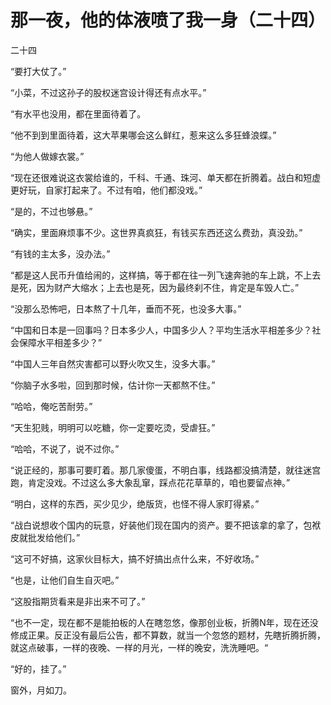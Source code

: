 那一夜，他的体液喷了我一身（二十四）
====



二十四

“要打大仗了。”

“小菜，不过这孙子的股权迷宫设计得还有点水平。”

“有水平也没用，都在里面待着了。

“他不到到里面待着，这大苹果哪会这么鲜红，惹来这么多狂蜂浪蝶。”

“为他人做嫁衣裳。”

“现在还很难说这衣裳给谁的，千科、千通、珠河、单天都在折腾着。战白和短虚更好玩，自家打起来了。不过有咱，他们都没戏。”

“是的，不过也够悬。”

“确实，里面麻烦事不少。这世界真疯狂，有钱买东西还这么费劲，真没劲。”

“有钱的主太多，没办法。”

“都是这人民币升值给闹的，这样搞，等于都在往一列飞速奔驰的车上跳，不上去是死，因为财产大缩水；上去也是死，因为最终刹不住，肯定是车毁人亡。”

“没那么恐怖吧，日本熬了十几年，垂而不死，也没多大事。”

“中国和日本是一回事吗？日本多少人，中国多少人？平均生活水平相差多少？社会保障水平相差多少？”

“中国人三年自然灾害都可以野火吹又生，没多大事。”

“你脑子水多啦，回到那时候，估计你一天都熬不住。”

“哈哈，俺吃苦耐劳。”

“天生犯贱，明明可以吃糖，你一定要吃烫，受虐狂。”

“哈哈，不说了，说不过你。”

“说正经的，那事可要盯着。那几家傻蛋，不明白事，线路都没搞清楚，就往迷宫跑，肯定没戏。不过这么多大象乱窜，踩点花花草草的，咱也要留点神。”

“明白，这样的东西，买少见少，绝版货，也怪不得人家盯得紧。”

“战白说想收个国内的玩意，好装他们现在国内的资产。要不把该拿的拿了，包袱皮就批发给他们。”

“这可不好搞，这家伙目标大，搞不好搞出点什么来，不好收场。”

“也是，让他们自生自灭吧。”

“这股指期货看来是非出来不可了。”

“也不一定，现在都不是能拍板的人在瞎忽悠，像那创业板，折腾N年，现在还没修成正果。反正没有最后公告，都不算数，就当一个忽悠的题材，先瞎折腾折腾，就这点破事，一样的夜晚、一样的月光，一样的晚安，洗洗睡吧。“

“好的，挂了。”

窗外，月如刀。
